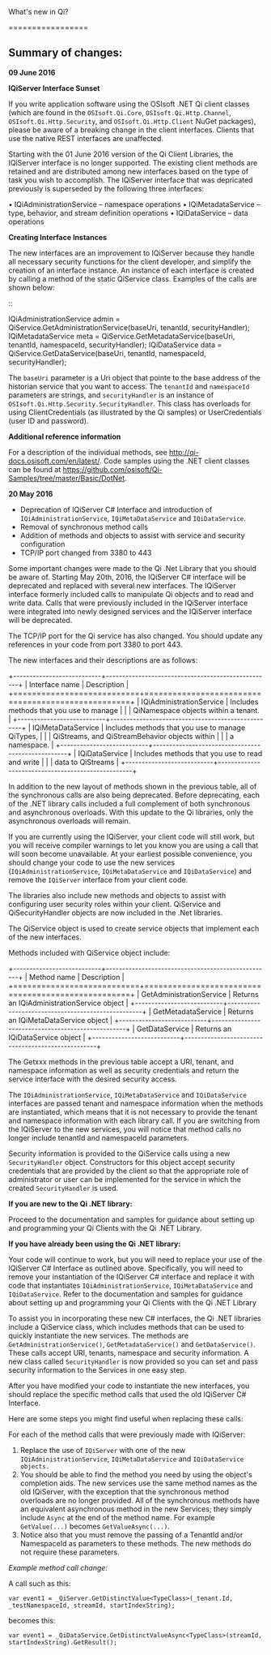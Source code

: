 ﻿What's new in Qi?

=================


Summary of changes:
-------------------

**09 June 2016**

**IQiServer Interface Sunset**

If you write application software using the OSIsoft .NET Qi client classes 
(which are found in the ``OSIsoft.Qi.Core``, ``OSIsoft.Qi.Http.Channel``, ``OSIsoft.Qi.Http.Security``, and ``OSIsoft.Qi.Http.Client`` NuGet packages), 
please be aware of a breaking change in the client interfaces. Clients that use the native REST 
interfaces are unaffected.

Starting with the 01 June 2016 version of the Qi Client Libraries, the IQiServer interface is no longer supported. 
The existing client methods are retained and are distributed among new interfaces based on the type 
of task you wish to accomplish. The IQiServer interface that was depricated previously is superseded 
by the following three interfaces: 

•	IQiAdministrationService – namespace operations
•	IQiMetadataService – type, behavior, and stream definition operations
•	IQiDataService – data operations

**Creating Interface Instances**

The new interfaces are an improvement to IQiServer because they handle all necessary security 
functions for the client developer, and simplify the creation of an interface instance. An instance 
of each interface is created by calling a method of the static QiService class. Examples of the calls 
are shown below:

::

  IQiAdministrationService admin = QiService.GetAdministrationService(baseUri, tenantId, securityHandler);
  IQiMetadataService meta = QiService.GetMetadataService(baseUri, tenantId, namespaceId, securityHandler);
  IQiDataService data = QiService.GetDataService(baseUri, tenantId, namespaceId, securityHandler);


The ``baseUri`` parameter is a Uri object that pointe to the base address of the historian service 
that you want to access. The ``tenantId`` and ``namespaceId`` parameters are strings, and 
``securityHandler`` is an instance of ``OSIsoft.Qi.Http.Security.SecurityHandler``. This class has 
overloads for using ClientCredentials (as illustrated by the Qi samples) or UserCredentials 
(user ID and password).

**Additional reference information**

For a description of the individual methods, see http://qi-docs.osisoft.com/en/latest/. 
Code samples using the .NET client classes can be found at https://github.com/osisoft/Qi-Samples/tree/master/Basic/DotNet. 


**20 May 2016**


* Deprecation of IQiServer C# Interface and introduction of ``IQiAdministrationService``, ``IQiMetaDataService`` and ``IQiDataService``.
* Removal of synchronous method calls
* Addition of methods and objects to assist with service and security configuration
* TCP/IP port changed from 3380 to 443

Some important changes were made to the Qi .Net Library that you should be aware of. Starting May 20th, 2016, 
the IQiServer C# interface will be deprecated and replaced with several new interfaces. The IQiServer interface 
formerly included calls to manipulate Qi objects and to read and write data. Calls that were previously 
included in the IQiServer interface were integrated into newly designed services and the IQiServer interface 
will be deprecated.

The TCP/IP port for the Qi service has also changed. You should update any references in your code from port 3380 to port 443.

The new interfaces and their descriptions are as follows:

+---------------------------+---------------------------------------------------+
| Interface name            | Description                                       |
+===========================+===================================================+
| IQiAdministrationService  | Includes methods that you use to manage           |
|                           | QiNamespace objects within a tenant.              |
+---------------------------+---------------------------------------------------+
| IQiMetaDataService        | Includes methods that you use to manage QiTypes,  |
|                           | QiStreams, and QiStreamBehavior objects within    |
|                           | a namespace.                                      |
+---------------------------+---------------------------------------------------+
| IQiDataService            | Includes methods that you use to read and write   |
|                           | data to QiStreams                                 |
+---------------------------+---------------------------------------------------+

In addition to the new layout of methods shown in the previous table, all of the 
synchronous calls are also being deprecated. Before deprecating, each of the .NET 
library calls included a full complement of both synchronous and asynchronous 
overloads. With this update to the Qi libraries, only the asynchronous overloads will remain. 

If you are currently using the IQiServer, your client code will still work, but 
you will receive compiler warnings to let you know you are using a call that will 
soon become unavailable. At your earliest possible convenience, you should change 
your code to use the new services (``IQiAdministrationService``, ``IQiMetaDataService``
and ``IQiDataService``) and remove the ``IQiServer`` interface from your client code.

The libraries also include new methods and objects to assist with configuring user 
security roles within your client. QiService and QiSecurityHandler objects are 
now included in the .Net libraries.  

The QiService object is used to create service objects that implement each of the new interfaces. 

Methods included with QiService object include:

+---------------------------+---------------------------------------------------+
| Method name               | Description                                       |
+===========================+===================================================+
| GetAdministrationService  | Returns an IQiAdministrationService object        |
+---------------------------+---------------------------------------------------+
| GetMetadataService        | Returns an IQiMetaDataService object              |
+---------------------------+---------------------------------------------------+
| GetDataService            | Returns an IQiDataService object                  |
+---------------------------+---------------------------------------------------+

The Getxxx methods in the previous table accept a URI, tenant, and namespace information 
as well as security credentials and return the service interface with the desired security access.

The ``IQiAdministrationService``, ``IQiMetaDataService`` and ``IQiDataService`` interfaces 
are passed tenant and namespace information when the methods are instantiated, 
which means that it is not necessary to provide the tenant and namespace information 
with each library call. If you are switching from the IQiServer to the new services, 
you will notice that method calls no longer include tenantId and namespaceId parameters.

Security information is provided to the QiService calls using a new ``SecurityHandler`` object. 
Constructors for this object accept security credentials that are provided by the client 
so that the appropriate role of administrator or user can be implemented for the service 
in which the created ``SecurityHandler`` is used. 

**If you are new to the Qi .NET library:**

Proceed to the documentation and samples for guidance about setting up and programming 
your Qi Clients with the Qi .NET Library.

**If you have already been using the Qi .NET library:**

Your code will continue to work, but you will need to replace your use of the 
IQiServer C# Interface as outlined above. Specifically, you will need to remove 
your instantiation of the IQiServer C# interface and replace it with code that 
instantiates ``IQiAdministrationService``, ``IQiMetaDataService`` and ``IQiDataService``. Refer to 
the documentation and samples for guidance about setting up and programming your Qi Clients 
with the Qi .NET Library

To assist you in incorporating these new C# interfaces, the Qi .NET libraries include 
a QiService class, which includes methods that can be used to quickly instantiate the 
new services. The methods are ``GetAdministrationService()``, ``GetMetadataService()`` 
and ``GetDataService()``. These calls accept URI, tenants, namespace and security 
information. A new class called ``SecurityHandler`` is now provided so you can set 
and pass security information to the Services in one easy step. 

After you have modified your code to instantiate the new interfaces, you should replace 
the specific method calls that used the old IQiServer C# Interface.

Here are some steps you might find useful when replacing these calls:

For each of the method calls that were previously made with IQiServer:

1.  Replace the use of ``IQiServer`` with one of the new 
    ``IQiAdministrationService``, ``IQiMetaDataService`` and ``IQiDataService objects.``
2.  You should be able to find the method you need by using the object's completion aids. 
    The new services use the same method names as the old IQiServer, with the exception that the 
    synchronous method overloads are no longer provided. All of the synchronous methods have an 
    equivalent asynchronous method in the new Services; they simply include ``Async`` at 
    the end of the method name. For example ``GetValue(...)`` becomes ``GetValueAsync(...)``.
3.  Notice also that you must remove the passing of a TenantId and/or NamespaceId as 
    parameters to these methods. The new methods do not require these parameters.

*Example method call change:*

A call such as this:

``var event1 = _QiServer.GetDistinctValue<TypeClass>(_tenant.Id, _testNamespaceId, streamId, startIndexString);``

becomes this: 

``var event1 = _QiDataService.GetDistinctValueAsync<TypeClass>(streamId, startIndexString).GetResult();``


